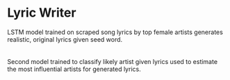 Lyric Writer
============

LSTM model trained on scraped song lyrics by top female artists generates realistic, original lyrics given seed word.
<br><br><br>
Second model trained to classify likely artist given lyrics used to estimate the most influential artists for generated lyrics.
